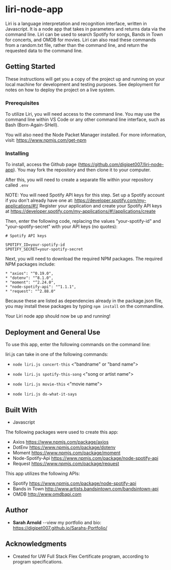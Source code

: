 # liri-node-app

Liri is a language interpretation and recognition interface, written in Javascript. It is a node app that takes in parameters and returns data via the command line.  Liri can be used to search Spotify for songs, Bands in Town for concerts, and OMDB for movies. 
Liri can also read these commands from a random.txt file, rather than the command line, and return the requested data to the command line.

## Getting Started

These instructions will get you a copy of the project up and running on your local machine for development and testing purposes. See deployment for notes on how to deploy the project on a live system.

### Prerequisites

To utilize Liri, you will need access to the command line. You may use the command line within VS Code or any other command line interface, such as Bash (Born-Again-SHell).

You will also need the Node Packet Manager installed.  For more information, visit: <https://www.npmjs.com/get-npm>

### Installing

To install, access the Github page (https://github.com/digipet007/liri-node-app).  You may fork the repository and then clone it to your computer.  

After this, you will need to create a separate file within your repository called `.env` 

NOTE: You will need Spotify API keys for this step. Set up a Spotify account if you don't already have one at: <https://developer.spotify.com/my-applications/#!/> Register your application and create your Spotify API keys at <https://developer.spotify.com/my-applications/#!/applications/create>

Then, enter the following code, replacing the values "your-spotify-id" and "your-spotify-secret" with your API keys (no quotes): 

```
# Spotify API keys

SPOTIFY_ID=your-spotify-id
SPOTIFY_SECRET=your-spotify-secret

```
Next, you will need to download the required NPM packages.  The required NPM packages include:
```
* "axios": "^0.19.0",
* "dotenv": "^8.1.0",
* "moment": "^2.24.0",
* "node-spotify-api": "^1.1.1",
* "request": "^2.88.0"
```
Because these are listed as dependencies already in the package.json file, you may install these packages by typing `npm install` on the commandline.

Your Liri node app should now be up and running!

## Deployment and General Use

To use this app, enter the following commands on the command line:

liri.js can take in one of the following commands:

   * `node liri.js concert-this` <"bandname" or "band name">

   * `node liri.js spotify-this-song` <"song or artist name">

   * `node liri.js movie-this` <"movie name">

   * `node liri.js do-what-it-says`

## Built With

* Javascript

The following packages were used to create this app:
* Axios <https://www.npmjs.com/package/axios>
* DotEnv <https://www.npmjs.com/package/dotenv>
* Moment <https://www.npmjs.com/package/moment>
* Node-Spotify-Api <https://www.npmjs.com/package/node-spotify-api>
* Request <https://www.npmjs.com/package/request>

This app utilizes the following APIs:
* Spotify <https://www.npmjs.com/package/node-spotify-api>
* Bands in Town <http://www.artists.bandsintown.com/bandsintown-api>
* OMDB <http://www.omdbapi.com>

## Author

* **Sarah Arnold** --view my portfolio and bio: <https://digipet007.github.io/Sarahs-Portfolio/>

## Acknowledgments

* Created for UW Full Stack Flex Certificate program, according to program specifications.